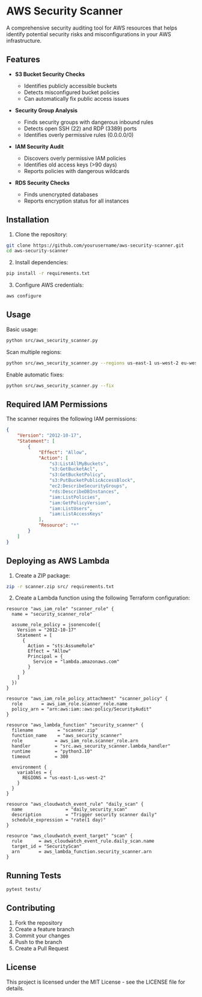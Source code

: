 # AWS Security Scanner

A comprehensive security auditing tool for AWS resources that helps identify potential security risks and misconfigurations in your AWS infrastructure.

## Features

- **S3 Bucket Security Checks**
  - Identifies publicly accessible buckets
  - Detects misconfigured bucket policies
  - Can automatically fix public access issues

- **Security Group Analysis**
  - Finds security groups with dangerous inbound rules
  - Detects open SSH (22) and RDP (3389) ports
  - Identifies overly permissive rules (0.0.0.0/0)

- **IAM Security Audit**
  - Discovers overly permissive IAM policies
  - Identifies old access keys (>90 days)
  - Reports policies with dangerous wildcards

- **RDS Security Checks**
  - Finds unencrypted databases
  - Reports encryption status for all instances

## Installation

1. Clone the repository:
```bash
git clone https://github.com/yourusername/aws-security-scanner.git
cd aws-security-scanner
```

2. Install dependencies:
```bash
pip install -r requirements.txt
```

3. Configure AWS credentials:
```bash
aws configure
```

## Usage

Basic usage:
```bash
python src/aws_security_scanner.py
```

Scan multiple regions:
```bash
python src/aws_security_scanner.py --regions us-east-1 us-west-2 eu-west-1
```

Enable automatic fixes:
```bash
python src/aws_security_scanner.py --fix
```

## Required IAM Permissions

The scanner requires the following IAM permissions:

```json
{
    "Version": "2012-10-17",
    "Statement": [
        {
            "Effect": "Allow",
            "Action": [
                "s3:ListAllMyBuckets",
                "s3:GetBucketAcl",
                "s3:GetBucketPolicy",
                "s3:PutBucketPublicAccessBlock",
                "ec2:DescribeSecurityGroups",
                "rds:DescribeDBInstances",
                "iam:ListPolicies",
                "iam:GetPolicyVersion",
                "iam:ListUsers",
                "iam:ListAccessKeys"
            ],
            "Resource": "*"
        }
    ]
}
```

## Deploying as AWS Lambda

1. Create a ZIP package:
```bash
zip -r scanner.zip src/ requirements.txt
```

2. Create a Lambda function using the following Terraform configuration:

```hcl
resource "aws_iam_role" "scanner_role" {
  name = "security_scanner_role"

  assume_role_policy = jsonencode({
    Version = "2012-10-17"
    Statement = [
      {
        Action = "sts:AssumeRole"
        Effect = "Allow"
        Principal = {
          Service = "lambda.amazonaws.com"
        }
      }
    ]
  })
}

resource "aws_iam_role_policy_attachment" "scanner_policy" {
  role       = aws_iam_role.scanner_role.name
  policy_arn = "arn:aws:iam::aws:policy/SecurityAudit"
}

resource "aws_lambda_function" "security_scanner" {
  filename         = "scanner.zip"
  function_name    = "aws_security_scanner"
  role            = aws_iam_role.scanner_role.arn
  handler         = "src.aws_security_scanner.lambda_handler"
  runtime         = "python3.10"
  timeout         = 300

  environment {
    variables = {
      REGIONS = "us-east-1,us-west-2"
    }
  }
}

resource "aws_cloudwatch_event_rule" "daily_scan" {
  name                = "daily_security_scan"
  description         = "Trigger security scanner daily"
  schedule_expression = "rate(1 day)"
}

resource "aws_cloudwatch_event_target" "scan" {
  rule      = aws_cloudwatch_event_rule.daily_scan.name
  target_id = "SecurityScan"
  arn       = aws_lambda_function.security_scanner.arn
}
```

## Running Tests

```bash
pytest tests/
```

## Contributing

1. Fork the repository
2. Create a feature branch
3. Commit your changes
4. Push to the branch
5. Create a Pull Request

## License

This project is licensed under the MIT License - see the LICENSE file for details. 